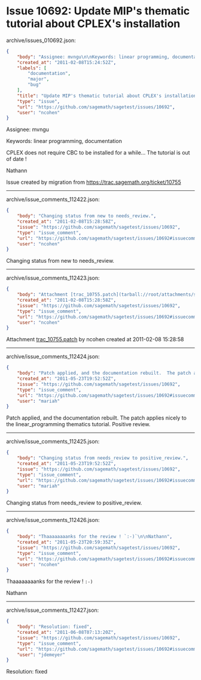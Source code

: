 # Issue 10692: Update MIP's thematic tutorial about CPLEX's installation

archive/issues_010692.json:
```json
{
    "body": "Assignee: mvngu\n\nKeywords: linear programming, documentation\n\nCPLEX does not require CBC to be installed for a while... The tutorial is out of date !\n\nNathann\n\nIssue created by migration from https://trac.sagemath.org/ticket/10755\n\n",
    "created_at": "2011-02-08T15:24:52Z",
    "labels": [
        "documentation",
        "major",
        "bug"
    ],
    "title": "Update MIP's thematic tutorial about CPLEX's installation",
    "type": "issue",
    "url": "https://github.com/sagemath/sagetest/issues/10692",
    "user": "ncohen"
}
```
Assignee: mvngu

Keywords: linear programming, documentation

CPLEX does not require CBC to be installed for a while... The tutorial is out of date !

Nathann

Issue created by migration from https://trac.sagemath.org/ticket/10755





---

archive/issue_comments_112422.json:
```json
{
    "body": "Changing status from new to needs_review.",
    "created_at": "2011-02-08T15:28:58Z",
    "issue": "https://github.com/sagemath/sagetest/issues/10692",
    "type": "issue_comment",
    "url": "https://github.com/sagemath/sagetest/issues/10692#issuecomment-112422",
    "user": "ncohen"
}
```

Changing status from new to needs_review.



---

archive/issue_comments_112423.json:
```json
{
    "body": "Attachment [trac_10755.patch](tarball://root/attachments/some-uuid/ticket10755/trac_10755.patch) by ncohen created at 2011-02-08 15:28:58",
    "created_at": "2011-02-08T15:28:58Z",
    "issue": "https://github.com/sagemath/sagetest/issues/10692",
    "type": "issue_comment",
    "url": "https://github.com/sagemath/sagetest/issues/10692#issuecomment-112423",
    "user": "ncohen"
}
```

Attachment [trac_10755.patch](tarball://root/attachments/some-uuid/ticket10755/trac_10755.patch) by ncohen created at 2011-02-08 15:28:58



---

archive/issue_comments_112424.json:
```json
{
    "body": "Patch applied, and the documentation rebuilt.  The patch applies\nnicely to the linear_programming thematics tutorial.  Positive review.",
    "created_at": "2011-05-23T19:52:52Z",
    "issue": "https://github.com/sagemath/sagetest/issues/10692",
    "type": "issue_comment",
    "url": "https://github.com/sagemath/sagetest/issues/10692#issuecomment-112424",
    "user": "mariah"
}
```

Patch applied, and the documentation rebuilt.  The patch applies
nicely to the linear_programming thematics tutorial.  Positive review.



---

archive/issue_comments_112425.json:
```json
{
    "body": "Changing status from needs_review to positive_review.",
    "created_at": "2011-05-23T19:52:52Z",
    "issue": "https://github.com/sagemath/sagetest/issues/10692",
    "type": "issue_comment",
    "url": "https://github.com/sagemath/sagetest/issues/10692#issuecomment-112425",
    "user": "mariah"
}
```

Changing status from needs_review to positive_review.



---

archive/issue_comments_112426.json:
```json
{
    "body": "Thaaaaaaaanks for the review ! `:-)`\n\nNathann",
    "created_at": "2011-05-23T20:59:35Z",
    "issue": "https://github.com/sagemath/sagetest/issues/10692",
    "type": "issue_comment",
    "url": "https://github.com/sagemath/sagetest/issues/10692#issuecomment-112426",
    "user": "ncohen"
}
```

Thaaaaaaaanks for the review ! `:-)`

Nathann



---

archive/issue_comments_112427.json:
```json
{
    "body": "Resolution: fixed",
    "created_at": "2011-06-08T07:13:20Z",
    "issue": "https://github.com/sagemath/sagetest/issues/10692",
    "type": "issue_comment",
    "url": "https://github.com/sagemath/sagetest/issues/10692#issuecomment-112427",
    "user": "jdemeyer"
}
```

Resolution: fixed
